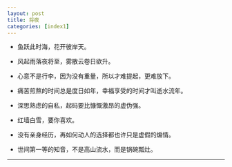 ```yaml
---
layout: post
title: 将夜
categories: [index1]
---
```


- 鱼跃此时海，花开彼岸天。

- 风起雨落夜将至，雾散云卷日欲升。

- 心意不是行李，因为没有重量，所以才难提起，更难放下。

- 痛苦煎熬的时间总是度日如年，幸福享受的时间才叫逝水流年。

- 深思熟虑的自私，起码要比慷慨激昂的虚伪强。

- 红墙白雪，要你喜欢。

- 没有亲身经历，再如何动人的选择都也许只是虚假的煽情。

- 世间第一等的知音，不是高山流水，而是锅碗瓢灶。

------
